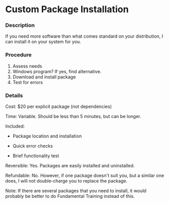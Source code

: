 <title>Custom Package Installation - That GNU+Linux Guy</title>

Custom Package Installation
===========================

### Description

If you need more software than what comes standard on your distribution, I can
install it on your system for you.

### Procedure

1. Assess needs
2. Windows program? If yes, find alternative.
3. Download and install package
4. Test for errors

### Details

Cost: $20 per explicit package (not dependencies)

Time: Variable. Should be less than 5 minutes, but can be longer.

Included:

- Package location and installation

- Quick error checks

- Brief functionality test

Reversible: Yes. Packages are easily installed and uninstalled.

Refundable: No. However, if one package doesn't suit you, but a similar one
does, I will not double-charge you to replace the package.

Note: If there are several packages that you need to install, it would probably
be better to do Fundamental Training instead of this.
